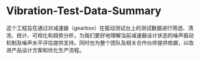 # Vibration-Test-Data-Summary
这个工程旨在通过对减速器（gearbox）在振动测试台上的测试数据进行筛选、清洗、统计、可视化和趋势分析，为我们更好地理解当前减速器设计状态的噪声振动机制及噪声水平评估提供支持。同时也为整个团队及相关合作伙伴提供依据，以改进产品设计方案和优化生产流程。
